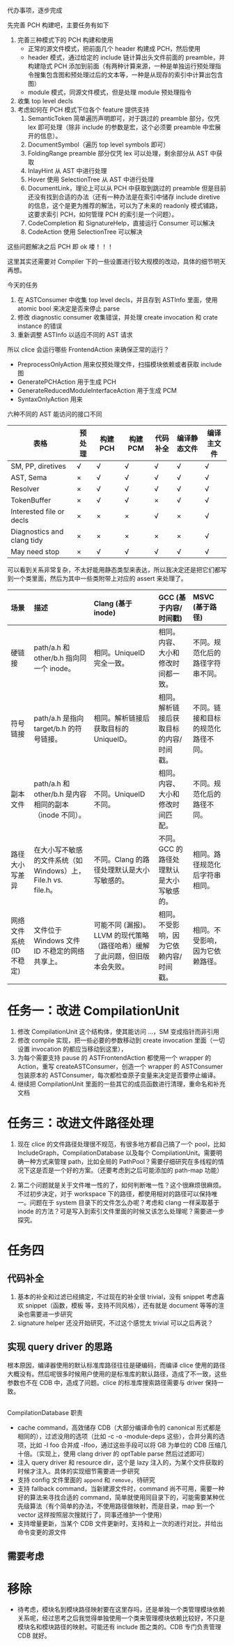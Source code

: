 代办事项，逐步完成

先完善 PCH 构建吧，主要任务有如下
1. 完善三种模式下的 PCH 构建和使用
    - 正常的源文件模式，把前面几个 header 构建成 PCH，然后使用
    - header 模式，通过给定的 include 链计算出头文件前面的 preamble，并构建隐式 PCH 添加到前面（有两种计算来源，一种是单独运行预处理指令搜集包含图和预处理过后的文本等，一种是从现存的索引中计算出包含图）
    - module 模式，同源文件模式，但是处理 module 预处理指令
2. 收集 top level decls
3. 考虑如何在 PCH 模式下位各个 feature 提供支持
   1. SemanticToken 简单遍历声明即可，对于跳过的 preamble 部分，仅凭 lex 即可处理（除非 include 的参数是宏，这个必须要 preamble 中宏展开的信息）。
   2. DocumentSymbol（遍历 top level symbols 即可）
   3. FoldingRange preamble 部分仅凭 lex 可以处理，剩余部分从 AST 中获取
   4. InlayHint 从 AST 中进行处理
   5. Hover 使用 SelectionTree 从 AST 中进行处理
   6. DocumentLink，理论上可以从 PCH 中获取到跳过的 preamble 但是目前还没有找到合适的办法（还有一种办法是在索引中储存 include diretive 的信息，这个是更为推荐的解法，可以为了未来的 readonly 模式铺路，这要求索引 PCH，如何管理 PCH 的索引是一个问题）。
   7. CodeCompletion 和 SignatureHelp，直接运行 Consumer 可以解决
   8. CodeAction 使用 SelectionTree 可以解决

这些问题解决之后 PCH 即 ok 喽！！！

这里其实还需要对 Compiler 下的一些设置进行较大规模的改动，具体的细节明天再想。

今天的任务
1. 在 ASTConsumer 中收集 top level decls，并且存到 ASTInfo 里面，使用 atomic bool 来决定是否来停止 parse
2. 修改 diagnostic consumer 收集错误，并处理 create invocation 和 crate instance 的错误
3. 重新调整 ASTInfo 以适应不同的 AST 请求

所以 clice 会运行哪些 FrontendAction 来确保正常的运行？

- PreprocessOnlyAction 用来仅预处理文件，扫描模块依赖或者获取 include 图
- GeneratePCHAction 用于生成 PCH
- GenerateReducedModuleInterfaceAction 用于生成 PCM
- SyntaxOnlyAction 用来

六种不同的 AST 能访问的接口不同


| 表格                       | 预处理 | 构建 PCH | 构建 PCM | 代码补全 | 编译静态文件 | 编译主文件 |
| -------------------------- | ------ | -------- | -------- | -------- | ------------ | ---------- |
| SM, PP, diretives          | √      | √        | √        | √        | √            | √          |
| AST, Sema                  | ×      | √        | √        | √        | √            | √          |
| Resolver                   | ×      | √        | √        | √        | √            | √          |
| TokenBuffer                | ×      | √        | √        | ×        | √            | √          |
| Interested file or decls   | ×      | ×        | ×        | √        | ×            | √          |
| Diagnostics and clang tidy | ×      | ×        | ×        | ×        | ×            | √          |
| May need stop              | ×      | √        | √        | √        | √            | √          |

可以看到关系非常复杂，不太好能用静态类型来表达，所以我决定还是把它们都写到一个类里面，然后为其中一些类附带上对应的 assert 来处理了。


| 场景                     | 描述                                                          | Clang (基于 inode)                                                         | GCC (基于内容/时间戳)                    | MSVC (基于路径)                    |
| :----------------------- | :------------------------------------------------------------ | :------------------------------------------------------------------------- | :--------------------------------------- | :--------------------------------- |
| 硬链接                   | path/a.h 和 other/b.h 指向同一个 inode。                      | 相同。UniqueID 完全一致。                                                  | 相同。内容、大小和修改时间都一致。       | 不同。规范化后的路径字符串不同。   |
| 符号链接                 | path/a.h 是指向 target/b.h 的符号链接。                       | 相同。解析链接后获取目标的 UniqueID。                                      | 相同。解析链接后获取目标的内容/时间戳。  | 不同。链接和目标的规范化路径不同。 |
| 副本文件                 | path/a.h 和 other/b.h 是内容相同的副本（inode 不同）。        | 不同。UniqueID 不同。                                                      | 相同。内容、大小和修改时间匹配。         | 不同。规范化后的路径不同。         |
| 路径大小写差异           | 在大小写不敏感的文件系统（如 Windows）上，File.h vs. file.h。 | 不同。Clang 的路径处理默认是大小写敏感的。                                 | 不同。GCC 的路径处理默认是大小写敏感的。 | 相同。路径规范化后字符串相同。     |
| 网络文件系统 (ID 不稳定) | 文件位于 Windows 文件 ID 不稳定的网络共享上。                 | 可能不同 (漏报)。LLVM 的现代策略（路径哈希）缓解了此问题，但旧版本会失败。 | 相同。不受影响，因为它依赖内容/时间戳。  | 相同。不受影响，因为它依赖路径。   |


# 任务一：改进 CompilationUnit
1. 修改 CompilationUnit 这个结构体，使其能访问 ...，SM 变成指针而非引用
2. 修改 compile 实现，把一些必要的参数移动到 create invocation 里面（一切设置 invocation 的都应当移动到这里），
3. 为每个需要支持 pause 的 ASTFrontendAction 都使用一个 wrapper 的 Action，重写 createASTConsumer，创造一个 wrapper 的 ASTConsumer 包装原本的 ASTConsumer，每次都检查原子变量来决定是否要停止编译。
4. 继续把 CompilationUnit 里面的一些其它的成员函数进行清理，重命名和补充文档

# 任务三：改进文件路径处理
1. 现在 clice 的文件路径处理很不规范，有很多地方都自己搞了一个 pool，比如 IncludeGraph，CompilationDatabase 以及每个 CompilationUnit。需要明确一种方式来管理 path，比如全局的 PathPool？需要仔细研究在多线程的情况下这是否是一个好的方案。（还要考虑到之后可能添加的 path-map 功能）

2. 第二个问题就是关于文件唯一性的了，如何判断唯一性？这个很麻烦很麻烦。不过初步决定，对于 workspace 下的路径，都使用相对的路径可以保持唯一。问题在于 system 目录下的文件怎么办呢？考虑和 clang 一样采取基于 inode 的方法？可是写入到索引文件里面的时候又该怎么处理呢？需要进一步探究。

# 任务四
## 代码补全

1. 基本的补全和过滤已经搞定，不过现在的补全很 trivial，没有 snippet 考虑喜欢 snippet（函数，模板 等，支持不同风格），还有就是 document 等等的渲染也需要进一步研究
2. signature helper 还没开始研究，不过这个感觉太 trivial 可以之后再说？

## 实现 query driver 的思路

根本原因，编译器使用的默认标准库路径往往是硬编码，而编译 clice 使用的路径大概没有。然后呢很多时候用户使用的是标准库的默认路径，造成了不一致，这些参数也不在 CDB 中，造成了问题。clice 的标准库搜索路径需要与 driver 保持一致。

##
CompilationDatabase 职责

- cache command，高效储存 CDB（大部分编译命令的 canonical 形式都是相同的），过滤没用的选项（比如 -c -o -module-deps 这些），合并分离的选项，比如 -I foo 合并成 -Ifoo，通过这些手段可以将 GB 为单位的 CDB 压缩几十倍。（实现上，使用 clang driver 的 optTable parse 然后过滤即可）
- 注入 query driver 和 resource dir，这个是 lazy 注入的，为某个文件获取的时候才注入。具体的实现细节需要进一步研究
- 支持 config 文件里面的 `append` 和 `remove`，待研究
- 支持 fallback command，当新建源文件时，command 尚不可用，需要一种好的算法来寻找合适的 command，简单就使用同目录下的，可能需要某种优先级算法（有个简单的办法，不使用路径做映射，而是目录，map 到一个 vector 这样按照层次搜就行了，同事还维护一个使用）
- 支持增量更新，当某个 CDB 文件更新时，支持和上一次的进行对比，并给出命令变更的源文件

## 需要考虑


# 移除
- 待考虑，模块名到模块路径映射要在这里存吗，还是单独一个类管理模块依赖关系呢，经过思考之后我觉得单独使用一个类来管理模块依赖比较好，不只是模块名和模块路径的映射。可能还有 include 图之类的。CDB 专门负责管理 CDB 就好。